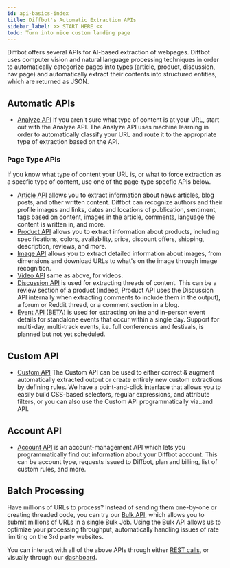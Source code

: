 ```yaml
---
id: api-basics-index
title: Diffbot's Automatic Extraction APIs
sidebar_label: >> START HERE <<
todo: Turn into nice custom landing page
---
```


Diffbot offers several APIs for AI-based extraction of webpages.  Diffbot uses computer vision and natural language processing techniques in order to automatically categorize pages into types (article, product, discussion, nav page) and automatically extract their contents into structured entities, which are returned as JSON.

## Automatic APIs

- [Analyze API](api-basics-analyze) If you aren't sure what type of content is at your URL, start out with the Analyze API.  The Analyze API uses machine learning in order to automatically classify your URL and route it to the appropriate type of extraction based on the API.

### Page Type APIs

If you know what type of content your URL is, or what to force extraction as a specfic type of content, use one of the page-type specfic APIs below.

- [Article API](api-basics-article) allows you to extract information about news articles, blog posts, and other written content. Diffbot can recognize authors and their profile images and links, dates and locations of publication, sentiment, tags based on content, images in the article, comments, language the content is written in, and more.
- [Product API](api-basics-product) allows you to extract information about products, including specifications, colors, availability, price, discount offers, shipping, description, reviews, and more.
- [Image API](api-basics-image) allows you to extract detailed information about images, from dimensions and download URLs to what's on the image through image recognition.
- [Video API](api-basics-video) same as above, for videos.
- [Discussion API](api-basics-discussion) is used for extracting threads of content. This can be a review section of a product (indeed, Product API uses the Discussion API internally when extracting comments to include them in the output), a forum or Reddit thread, or a comment section in a blog.
- [Event API (BETA)](api-basics-event) is used for extracting online and in-person event details for standalone events that occur within a single day. Support for multi-day, multi-track events, i.e. full conferences and festivals, is planned but not yet scheduled.

## Custom API

- [Custom API](api-basics-custom) The Custom API can be used to either correct & augment automatically extracted output or create entirely new custom extractions by defining rules. We have a point-and-click interface that allows you to easily build CSS-based selectors, regular expressions, and attribute filters, or you can also use the Custom API programmatically via..and API.

## Account API

- [Account API](api-basics-account) is an account-management API which lets you programmatically find out information about your Diffbot account. This can be account type, requests issued to Diffbot, plan and billing, list of custom rules, and more.

## Batch Processing

Have millions of URLs to process? Instead of sending them one-by-one or creating threaded code, you can try our [Bulk API](cb-intro-bulk), which allows you to submit millions of URLs in a single Bulk Job.  Using the Bulk API allows us to optimize your processing throughput, automatically handling issues of rate limiting on the 3rd party websites. 

You can interact with all of the above APIs through either [REST calls](api-intro), or visually through our [dashboard](tutorials-new-dashboard).
